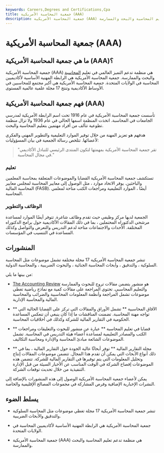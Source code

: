 ```yaml
---
keywords: Careers,Degrees and Certifications,Cpa
title: جمعية المحاسبة الأمريكية (AAA)
description: جمعية المحاسبة الأمريكية (AAA) هي منظمة تدعم التميز العالمي في تعليم المحاسبة والبحث والممارسة.
---
```


# جمعية المحاسبة الأمريكية (AAA)
## ما هي جمعية المحاسبة الأمريكية (AAA)؟

جمعية المحاسبة الأمريكية (AAA) هي منظمة تدعم التميز العالمي في تعليم [المحاسبة](/accounting) والبحث والممارسة. جمعية المحاسبة الأمريكية هي الرابطة المهنية الأساسية لأكاديميين المحاسبة في الولايات المتحدة. جمعية المحاسبة الأمريكية هي أكبر مجتمع للمحاسبين في الأوساط الأكاديمية وتنتج 17 مجلة علمية عالمية المستوى.

## فهم جمعية المحاسبة الأمريكية (AAA)

تأسست جمعية المحاسبة الأمريكية في عام 1916 تحت اسم الرابطة الأمريكية لمدرسي الجامعات في المحاسبة. اتخذت المنظمة اسمها الحالي في عام 1936 ولا تزال منظمة تطوعية تتألف من أفراد مهتمين بتعليم المحاسبة والبحث.

هدفهم هو تعزيز المهنة من خلال توفير الموارد التعليمية والتطوير المهني والفكري لأعضائها. تتلخص رسالة الجمعية في بيان المسؤوليات:

>

> "تقر جمعية المحاسبة الأمريكية بمهمتها لتكون المنتدى الرئيسي للتبادل الأكاديمي في مجال المحاسبة."

>

### تعليم

تستكشف جمعية المحاسبة الأمريكية القضايا والموضوعات المتعلقة بمحاسبة المعلمين والباحثين. يوفر الاتحاد موارد ، مثل الوصول إلى معايير المحاسبة لمجلس معايير المحاسبة المالية (FASB). أيضًا ، الموارد التعليمية ومراجعات الكتب متاحة لمعلمي المحاسبة.

### الوظائف والتطوير

الجمعية لديها مركز وظيفي حيث تقدم وظائف شاغرة. تتوفر أيضًا الموارد لمساعدة مرشحي الدكتوراه المحتملين ، بما في ذلك المقالات الأكاديمية حول برامج الدكتوراه المختلفة. الأحداث والاجتماعات متاحة لدعم التدريس والتعرض والتواصل وكذلك المساعدة في التنسيب في المؤسسات.

## المنشورات

تنشر جمعية المحاسبة الأمريكية 17 مجلة مختلفة تشمل موضوعات مثل المحاسبة السلوكية ، والتدقيق ، وأبحاث المحاسبة الجنائية ، والبحوث الضريبية ، والمحاسبة الدولية.

من بينها ما يلي:

- [The Accounting Review](/the-accounting-review) هو منشور يتضمن مقالات تروج للبحوث والممارسة والتعليم المحاسبي. تحتوي المراجعة على مقالات كمية مع نماذج رياضية تغطي موضوعات تشمل المراجعة وأنظمة المعلومات المحاسبية والضرائب والمحاسبة المالية والمحاسبة الإدارية.

- ** الآفاق المحاسبية ** تشمل الأوراق والمقالات التي تركز على القضايا الحالية التي تواجه مهنة المحاسبة. تضمنت المناقشات ما إذا كان ينبغي أن تنعكس المساعدة الحكومية في التقارير المالية للشركة وكذلك في أخلاقيات المحاسبة.

- ** قضايا في تعليم المحاسبة ** عبارة عن منشور للبحوث والتعليقات ومراجعات الكتب والمصادر التعليمية لمساعدة أعضاء هيئة التدريس في المحاسبة. تشمل الموضوعات الشائعة مبادئ المحاسبة والإدارة ومحاسبة التكاليف.

- ** مجلة التقارير المالية ** توفر أبحاثًا عالية الجودة حول التقارير المالية ، بما في ذلك أنواع الأبحاث التي يمكن أن تقدم هذا المجال. تتضمن موضوعات المقالات إنتاج وتحليل المعلومات التي يتم توفيرها في التقارير المالية للشركة. تتضمن هذه الموضوعات إفصاح الشركة في الوقت المناسب عن الأخبار السيئة من قبل الإدارة التنفيذية من خلال تحديث توقعات الشركة.

يمكن لأعضاء جمعية المحاسبة الأمريكية الوصول إلى هذه المنشورات بالإضافة إلى النشرات الإخبارية الإضافية وفرص المشاركة في مجموعات المصالح الإقليمية والخاصة.

## يسلط الضوء

- تنشر جمعية المحاسبة الأمريكية 17 مجلة تغطي موضوعات مثل المحاسبة السلوكية والتدقيق والأبحاث الضريبية.

- جمعية المحاسبة الأمريكية هي الرابطة المهنية الأساسية لأكاديميين المحاسبة في الولايات المتحدة.

- جمعية المحاسبة الأمريكية (AAA) هي منظمة تدعم تعليم المحاسبة والبحث والممارسة.

